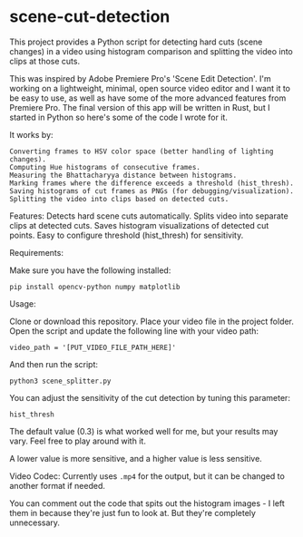 # scene-cut-detection
This project provides a Python script for detecting hard cuts (scene changes) in a video using histogram comparison and splitting the video into clips at those cuts.

This was inspired by Adobe Premiere Pro's 'Scene Edit Detection'.
I'm working on a lightweight, minimal, open source video editor and I want it to be easy to use, as well as have some of the more advanced features from Premiere Pro.
The final version of this app will be written in Rust, but I started in Python so here's some of the code I wrote for it.

It works by:
```
Converting frames to HSV color space (better handling of lighting changes).
Computing Hue histograms of consecutive frames.
Measuring the Bhattacharyya distance between histograms.
Marking frames where the difference exceeds a threshold (hist_thresh).
Saving histograms of cut frames as PNGs (for debugging/visualization).
Splitting the video into clips based on detected cuts.
```

Features:
Detects hard scene cuts automatically.
Splits video into separate clips at detected cuts.
Saves histogram visualizations of detected cut points.
Easy to configure threshold (hist_thresh) for sensitivity.

Requirements:

Make sure you have the following installed:
```
pip install opencv-python numpy matplotlib
```

Usage:

Clone or download this repository.
Place your video file in the project folder.
Open the script and update the following line with your video path:
```
video_path = '[PUT_VIDEO_FILE_PATH_HERE]'
```

And then run the script:
```
python3 scene_splitter.py
```

You can adjust the sensitivity of the cut detection by tuning this parameter:
```
hist_thresh
```
The default value (0.3) is what worked well for me, but your results may vary. Feel free to play around with it.

A lower value is more sensitive, and a higher value is less sensitive.

Video Codec:
Currently uses ```.mp4``` for the output, but it can be changed to another format if needed.


You can comment out the code that spits out the histogram images - I left them in because they're just fun to look at. But they're completely unnecessary.

